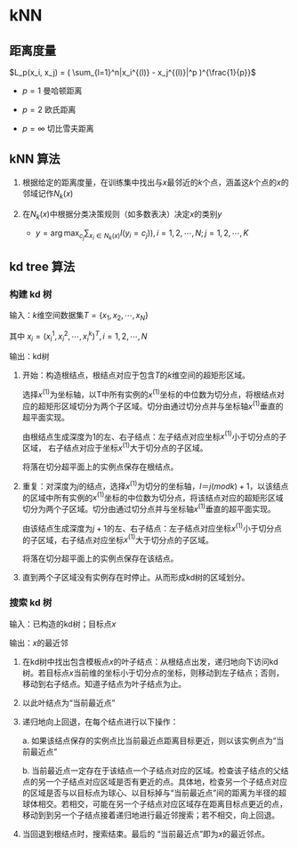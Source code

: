 # kNN

## 距离度量

$L_p(x_i, x_j) = ( \sum_{l=1}^n|x_i^{(l)} - x_j^{(l)}|^p )^{\frac{1}{p}}$

- $p = 1$ 曼哈顿距离

- $p = 2$ 欧氏距离

- $p = \infty$ 切比雪夫距离

## kNN 算法

1. 根据给定的距离度量，在训练集中找出与$x$最邻近的$k$个点，涵盖这$k$个点的$x$的邻域记作$N_k(x)$

2. 在$N_k(x)$中根据分类决策规则（如多数表决）决定$x$的类别$y$
   - $y = \arg\max_{c_j}{\sum_{x_i\in N_k(x)}I(y_i=c_j))}, i = 1, 2, \cdots, N; j = 1, 2, \cdots, K$

## kd tree 算法

### 构建 kd 树

输入：$k$维空间数据集$T = \left\{x_1, x_2, \cdots, x_N\right\}$

其中 $x_i = (x_i^{1}, x_i^{2}, \cdots, x_i^{k})^T, i=1, 2, \cdots, N$

输出：kd树

1. 开始：构造根结点，根结点对应于包含$T$的$k$维空间的超矩形区域。

    选择$x^{(1)}$为坐标轴，以T中所有实例的$x^{(1)}$坐标的中位数为切分点，将根结点对应的超矩形区域切分为两个子区域。切分由通过切分点并与坐标轴$x^{(1)}$垂直的超平面实现。

    由根结点生成深度为1的左、右子结点：左子结点对应坐标$x^{(1)}$小于切分点的子区域， 右子结点对应于坐标$x^{(1)}$大于切分点的子区域。

    将落在切分超平面上的实例点保存在根结点。

2. 重复：对深度为$j$的结点，选择$x^{(1)}$为切分的坐标轴，$l＝j  (modk)+1$，以该结点的区域中所有实例的$x^{(1)}$坐标的中位数为切分点，将该结点对应的超矩形区域切分为两个子区域。切分由通过切分点并与坐标轴$x^{(1)}$垂直的超平面实现。

    由该结点生成深度为$j+1$的左、右子结点：左子结点对应坐标$x^{(1)}$小于切分点的子区域，右子结点对应坐标$x^{(1)}$大于切分点的子区域。

    将落在切分超平面上的实例点保存在该结点。

3. 直到两个子区域没有实例存在时停止。从而形成kd树的区域划分。

### 搜索 kd 树

输入：已构造的kd树；目标点$x$

输出：$x$的最近邻

1. 在kd树中找出包含模板点$x$的叶子结点：从根结点出发，递归地向下访问kd树。若目标点$x$当前维的坐标小于切分点的坐标，则移动到左子结点；否则，移动到右子结点。知道子结点为叶子结点为止。

2. 以此叶结点为“当前最近点”

3. 递归地向上回退，在每个结点进行以下操作：

    a. 如果该结点保存的实例点比当前最近点距离目标更近，则以该实例点为“当前最近点”

    b. 当前最近点一定存在于该结点一个子结点对应的区域。检查该子结点的父结点的另一个子结点对应区域是否有更近的点。具体地，检查另一个子结点对应的区域是否与以目标点为球心、以目标掉与“当前最近点”间的距离为半径的超球体相交。若相交，可能在另一个子结点对应区域存在距离目标点更近的点，移动到到另一个子结点接着递归地进行最近邻搜索；若不相交，向上回退。

4. 当回退到根结点时，搜索结束。最后的 “当前最近点”即为$x$的最近邻点。